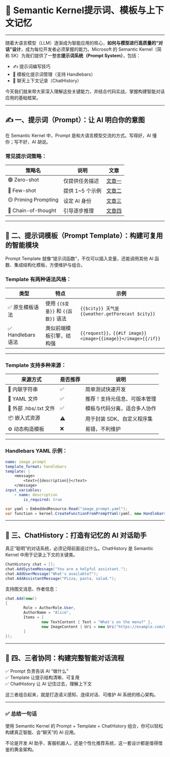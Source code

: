# 🤖 Semantic Kernel提示词、模板与上下文记忆

---

随着大语言模型（LLM）逐渐成为智能应用的核心，**如何与模型进行高质量的“对话”设计**，成为每位开发者必须掌握的能力。Microsoft 的 Semantic Kernel（简称 SK）为我们提供了一整套**提示词系统（Prompt System）**，包括：

- ✍️ 提示词编写技巧  
- 🧩 模板化提示词管理（支持 Handlebars）  
- 🧠 聊天上下文记录（ChatHistory）

今天我们就来带大家深入理解这些关键能力，并结合代码实战，掌握构建智能对话应用的基础框架。

---

## ✍️ 一、提示词（Prompt）：让 AI 明白你的意图

在 Semantic Kernel 中，Prompt 是和大语言模型交流的方式。写得好，AI 懂你；写不好，AI 胡说。

### 常见提示词策略：

| 策略名               | 说明               | 文章                                                             |
|----------------------|--------------------|------------------------------------------------------------------|
| 🟢 Zero-shot         | 仅提供任务描述     | [文章一](/AI-Prompts/Zero-shot.md)                               |
| 🔵 Few-shot          | 提供 1~5 个示例    | [文章二](/AI-Prompts/Few-shot.md)                                |
| 🟡 Priming Prompting | 设定 AI 身份       | [文章三](/AI-Prompts/PrimingPrompting.md)                        |
| 🔴 Chain-of-thought  | 引导逐步推理       | [文章四](/AI-Prompts/ChainOfThought.md)                          |

---

## 🧩 二、提示词模板（Prompt Template）：构建可复用的智能模块

Prompt Template 就像“提示词函数”，不仅可以插入变量，还能调用其他 AI 函数、集成结构化模板，方便维护与组合。

### Template 有两种语法风格：

| 类型               | 特点                                  | 示例                                                              |
|--------------------|---------------------------------------|-------------------------------------------------------------------|
| ✅ 原生模板语法     | 使用 `{{$变量}}` 和 `{{函数}}` 语法    | `{{$city}} 天气是 {{weather.getForecast $city}}`                  |
| ✅ Handlebars 语法 | 类似前端模板引擎，结构强              | `{{request}}，{{#if image}}<image>{{image}}</image>{{/if}}`       |

---

### Template 支持多种来源：

| 来源方式               | 是否推荐 | 说明                          |
|------------------------|----------|-------------------------------|
| 📄 内联字符串          | ✅       | 简单测试快速开发              |
| 📝 YAML 文件           | ✅       | 推荐！支持元信息、可版本管理   |
| 📂 外部 .hbs/.txt 文件 | ✅       | 模板与代码分离，适合多人协作   |
| 📦 嵌入式资源          | ⚠️       | 用于封装 SDK、自定义程序集     |
| ⚙️ 动态构造模板         | ❌       | 易错，不利维护                 |

---

### Handlebars YAML 示例：

```yaml
name: image_prompt
template_format: handlebars
template: |
    <message>
        <text>{{description}}</text>
    </message>
input_variables:
    - name: description
        is_required: true
```

```csharp
var yaml = EmbeddedResource.Read("image_prompt.yaml");
var function = kernel.CreateFunctionFromPromptYaml(yaml, new HandlebarsPromptTemplateFactory());
```

---

## 🧠 三、ChatHistory：打造有记忆的 AI 对话助手

真正“聪明”的对话系统，必须记得前面说过什么。ChatHistory 是 Semantic Kernel 中用于记录上下文的关键类。

```csharp
ChatHistory chat = [];
chat.AddSystemMessage("You are a helpful assistant.");
chat.AddUserMessage("What's available?");
chat.AddAssistantMessage("Pizza, pasta, salad.");
```

支持图文消息、作者信息：

```csharp
chat.Add(new()
{
        Role = AuthorRole.User,
        AuthorName = "Alice",
        Items = [
                new TextContent { Text = "What's on the menu?" },
                new ImageContent { Uri = new Uri("https://example.com/menu.jpg") }
        ]
});
```

---

## 🧩 四、三者协同：构建完整智能对话流程

✅ Prompt 负责告诉 AI “做什么”  
✅ Template 让提示结构清晰、可复用  
✅ ChatHistory 让 AI 记住过去，理解上下文

这三者组合起来，就是打造语义感知、连续对话、可维护 AI 系统的核心架构。

---

### ✅ 总结一句话

使用 Semantic Kernel 的 Prompt + Template + ChatHistory 组合，你可以轻松构建真正智能、会“聊天”的 AI 应用。

不论是开发 AI 助手、客服机器人，还是个性化推荐系统，这一套设计都是值得借鉴的黄金架构。
